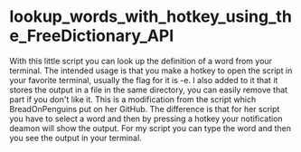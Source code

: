 # lookup_words_with_hotkey_using_the_FreeDictionary_API

With this little script you can look up the definition of a word from your terminal. The intended usage is that you make a hotkey to open the script in your favorite terminal, usually the flag for it is -e. I also added to it that it stores the output in a file in the same directory, you can easily remove that part if you don't like it. 
This is a modification from the script which BreadOnPenguins put on her GitHub. The difference is that for her script you have to select a word and then by pressing a hotkey your notification deamon will show the output. For my script you can type the word and then you see the output in your terminal.  
